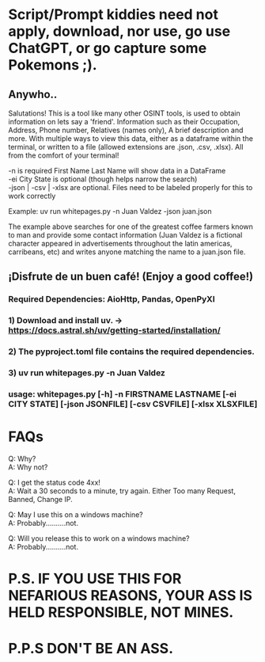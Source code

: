 # Script/Prompt kiddies need not apply, download, nor use, go use ChatGPT, or go capture some Pokemons ;).

## Anywho..

Salutations! This is a tool like many other OSINT tools, is used to obtain information on lets say a 'friend'.
Information such as their Occupation, Address, Phone number, Relatives (names only), A brief description and more.
With multiple ways to view this data, either as a dataframe within the terminal, or written to a file (allowed
extensions are .json, .csv, .xlsx). All from the comfort of your terminal!  

-n is required First Name Last Name will show data in a DataFrame  
-ei City State is optional (though helps narrow the search)  
-json | -csv | -xlsx are optional. Files need to be labeled properly for this to work correctly   

Example: uv run whitepages.py -n Juan Valdez -json juan.json

The example above searches for one of the greatest coffee farmers known to man and provide some contact information
(Juan Valdez is a fictional character appeared in advertisements throughout the latin americas, carribeans, etc)
and writes anyone matching the name to a juan.json file.
## ¡Disfrute de un buen café! (Enjoy a good coffee!)

### Required Dependencies: AioHttp, Pandas, OpenPyXl
### 1) Download and install uv. -> https://docs.astral.sh/uv/getting-started/installation/
### 2) The pyproject.toml file contains the required dependencies.
### 3) uv run whitepages.py -n Juan Valdez 

### usage: whitepages.py [-h] -n FIRSTNAME LASTNAME [-ei CITY STATE] [-json JSONFILE] [-csv CSVFILE] [-xlsx XLSXFILE]  

# FAQs  
Q: Why?  
A: Why not?  

Q: I get the status code 4xx!  
A: Wait a 30 seconds to a minute, try again. Either Too many Request, Banned, Change IP.  
  
Q: May I use this on a windows machine?  
A: Probably..........not.  

Q: Will you release this to work on a windows machine?  
A: Probably..........not.  

# P.S. IF YOU USE THIS FOR NEFARIOUS REASONS, YOUR ASS IS HELD RESPONSIBLE, NOT MINES.

# P.P.S DON'T BE AN ASS.
